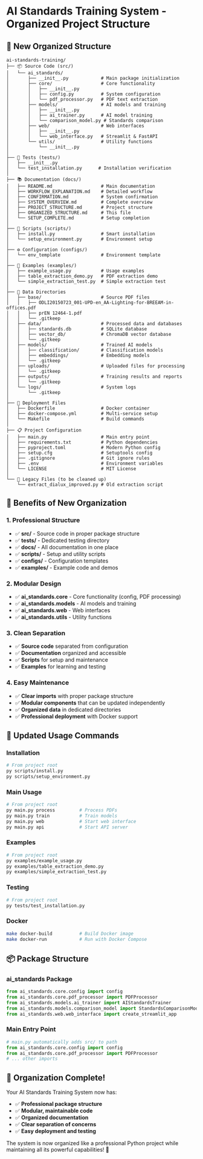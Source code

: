 # AI Standards Training System - Organized Project Structure

## 📁 **New Organized Structure**

```
ai-standards-training/
├── 📦 Source Code (src/)
│   └── ai_standards/
│       ├── __init__.py            # Main package initialization
│       ├── core/                  # Core functionality
│       │   ├── __init__.py
│       │   ├── config.py          # System configuration
│       │   └── pdf_processor.py   # PDF text extraction
│       ├── models/                # AI models and training
│       │   ├── __init__.py
│       │   ├── ai_trainer.py      # AI model training
│       │   └── comparison_model.py # Standards comparison
│       ├── web/                   # Web interfaces
│       │   ├── __init__.py
│       │   └── web_interface.py   # Streamlit & FastAPI
│       └── utils/                 # Utility functions
│           └── __init__.py
│
├── 🧪 Tests (tests/)
│   ├── __init__.py
│   └── test_installation.py      # Installation verification
│
├── 📚 Documentation (docs/)
│   ├── README.md                  # Main documentation
│   ├── WORKFLOW_EXPLANATION.md    # Detailed workflow
│   ├── CONFIRMATION.md            # System confirmation
│   ├── SYSTEM_OVERVIEW.md         # Complete overview
│   ├── PROJECT_STRUCTURE.md       # Project structure
│   ├── ORGANIZED_STRUCTURE.md     # This file
│   └── SETUP_COMPLETE.md          # Setup completion
│
├── 🔧 Scripts (scripts/)
│   ├── install.py                 # Smart installation
│   └── setup_environment.py       # Environment setup
│
├── ⚙️ Configuration (configs/)
│   └── env_template               # Environment template
│
├── 📖 Examples (examples/)
│   ├── example_usage.py           # Usage examples
│   ├── table_extraction_demo.py   # PDF extraction demo
│   └── simple_extraction_test.py  # Simple extraction test
│
├── 📁 Data Directories
│   ├── base/                      # Source PDF files
│   │   ├── ODLI20150723_001-UPD-en_AA-Lighting-for-BREEAM-in-offices.pdf
│   │   ├── prEN 12464-1.pdf
│   │   └── .gitkeep
│   ├── data/                      # Processed data and databases
│   │   ├── standards.db           # SQLite database
│   │   ├── vector_db/             # ChromaDB vector database
│   │   └── .gitkeep
│   ├── models/                    # Trained AI models
│   │   ├── classification/        # Classification models
│   │   ├── embeddings/            # Embedding models
│   │   └── .gitkeep
│   ├── uploads/                   # Uploaded files for processing
│   │   └── .gitkeep
│   ├── outputs/                   # Training results and reports
│   │   └── .gitkeep
│   └── logs/                      # System logs
│       └── .gitkeep
│
├── 🐳 Deployment Files
│   ├── Dockerfile                 # Docker container
│   ├── docker-compose.yml         # Multi-service setup
│   └── Makefile                   # Build commands
│
├── 📋 Project Configuration
│   ├── main.py                    # Main entry point
│   ├── requirements.txt           # Python dependencies
│   ├── pyproject.toml             # Modern Python config
│   ├── setup.cfg                  # Setuptools config
│   ├── .gitignore                 # Git ignore rules
│   ├── .env                       # Environment variables
│   └── LICENSE                    # MIT License
│
└── 🔧 Legacy Files (to be cleaned up)
    └── extract_dialux_improved.py # Old extraction script
```

## 🎯 **Benefits of New Organization**

### **1. Professional Structure**
- ✅ **src/** - Source code in proper package structure
- ✅ **tests/** - Dedicated testing directory
- ✅ **docs/** - All documentation in one place
- ✅ **scripts/** - Setup and utility scripts
- ✅ **configs/** - Configuration templates
- ✅ **examples/** - Example code and demos

### **2. Modular Design**
- ✅ **ai_standards.core** - Core functionality (config, PDF processing)
- ✅ **ai_standards.models** - AI models and training
- ✅ **ai_standards.web** - Web interfaces
- ✅ **ai_standards.utils** - Utility functions

### **3. Clean Separation**
- ✅ **Source code** separated from configuration
- ✅ **Documentation** organized and accessible
- ✅ **Scripts** for setup and maintenance
- ✅ **Examples** for learning and testing

### **4. Easy Maintenance**
- ✅ **Clear imports** with proper package structure
- ✅ **Modular components** that can be updated independently
- ✅ **Organized data** in dedicated directories
- ✅ **Professional deployment** with Docker support

## 🚀 **Updated Usage Commands**

### **Installation**
```bash
# From project root
py scripts/install.py
py scripts/setup_environment.py
```

### **Main Usage**
```bash
# From project root
py main.py process         # Process PDFs
py main.py train           # Train models
py main.py web             # Start web interface
py main.py api             # Start API server
```

### **Examples**
```bash
# From project root
py examples/example_usage.py
py examples/table_extraction_demo.py
py examples/simple_extraction_test.py
```

### **Testing**
```bash
# From project root
py tests/test_installation.py
```

### **Docker**
```bash
make docker-build          # Build Docker image
make docker-run            # Run with Docker Compose
```

## 📦 **Package Structure**

### **ai_standards Package**
```python
from ai_standards.core.config import config
from ai_standards.core.pdf_processor import PDFProcessor
from ai_standards.models.ai_trainer import AIStandardsTrainer
from ai_standards.models.comparison_model import StandardsComparisonModel
from ai_standards.web.web_interface import create_streamlit_app
```

### **Main Entry Point**
```python
# main.py automatically adds src/ to path
from ai_standards.core.config import config
from ai_standards.core.pdf_processor import PDFProcessor
# ... other imports
```

## 🎉 **Organization Complete!**

Your AI Standards Training System now has:
- ✅ **Professional package structure**
- ✅ **Modular, maintainable code**
- ✅ **Organized documentation**
- ✅ **Clear separation of concerns**
- ✅ **Easy deployment and testing**

The system is now organized like a professional Python project while maintaining all its powerful capabilities! 🚀
